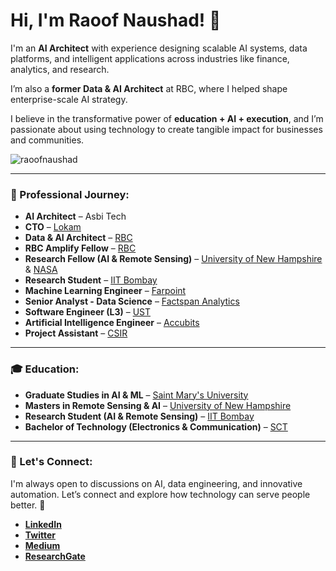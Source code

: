 # Hi, I'm Raoof Naushad! 👋

I'm an **AI Architect** with experience designing scalable AI systems, data platforms, and intelligent applications across industries like finance, analytics, and research.  

I’m also a **former Data & AI Architect** at RBC, where I helped shape enterprise-scale AI strategy.  

I believe in the transformative power of **education + AI + execution**, and I’m passionate about using technology to create tangible impact for businesses and communities.

<p align="left"> 
  <img src="https://komarev.com/ghpvc/?username=raoofnaushad&label=Profile%20views&color=0e75b6&style=flat" alt="raoofnaushad" /> 
</p>

---

### 💼 Professional Journey:
- **AI Architect** – Asbi Tech  
- **CTO** – [Lokam](https://lokam.io/)  
- **Data & AI Architect** – [RBC](https://www.rbc.com/)  
- **RBC Amplify Fellow** – [RBC](https://www.rbc.com/)  
- **Research Fellow (AI & Remote Sensing)** – [University of New Hampshire](https://www.unh.edu/) & [NASA](https://www.nasa.gov/)  
- **Research Student** – [IIT Bombay](https://www.iitb.ac.in/)  
- **Machine Learning Engineer** – [Farpoint](https://www.farpointhq.com/)  
- **Senior Analyst - Data Science** – [Factspan Analytics](https://www.factspan.com/)  
- **Software Engineer (L3)** – [UST](https://www.ust.com/)  
- **Artificial Intelligence Engineer** – [Accubits](https://accubits.com/)  
- **Project Assistant** – [CSIR](https://www.niist.res.in/english/)  

---

### 🎓 Education:
- **Graduate Studies in AI & ML** – [Saint Mary's University](https://www.smu.ca/)  
- **Masters in Remote Sensing & AI** – [University of New Hampshire](https://www.unh.edu/)  
- **Research Student (AI & Remote Sensing)** – [IIT Bombay](https://www.iitb.ac.in/)  
- **Bachelor of Technology (Electronics & Communication)** – [SCT](https://www.sctce.ac.in/)  

---

### 📢 Let's Connect:
I'm always open to discussions on AI, data engineering, and innovative automation. Let’s connect and explore how technology can serve people better. 🚀  

- **[LinkedIn](https://www.linkedin.com/in/raoof-naushad-378432106/)**  
- **[Twitter](https://twitter.com/raoof_naushad)**  
- **[Medium](https://medium.com/@raoofnaushad7)**  
- **[ResearchGate](https://www.researchgate.net/profile/Raoof-Naus)**  
